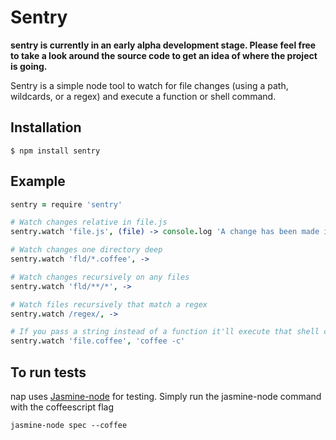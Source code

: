 # Sentry

**sentry is currently in an early alpha development stage. Please feel free to take a look around the source code to get an idea of where the project is going.**

Sentry is a simple node tool to watch for file changes (using a path, wildcards, or a regex) and execute a function or shell command.

## Installation

    $ npm install sentry

## Example

````coffeescript
sentry = require 'sentry'

# Watch changes relative in file.js
sentry.watch 'file.js', (file) -> console.log 'A change has been made in #{file}'

# Watch changes one directory deep
sentry.watch 'fld/*.coffee', ->

# Watch changes recursively on any files 
sentry.watch 'fld/**/*', ->

# Watch files recursively that match a regex
sentry.watch /regex/, ->

# If you pass a string instead of a function it'll execute that shell command
sentry.watch 'file.coffee', 'coffee -c'
````
   
## To run tests

nap uses [Jasmine-node](https://github.com/mhevery/jasmine-node) for testing. Simply run the jasmine-node command with the coffeescript flag

    jasmine-node spec --coffee
